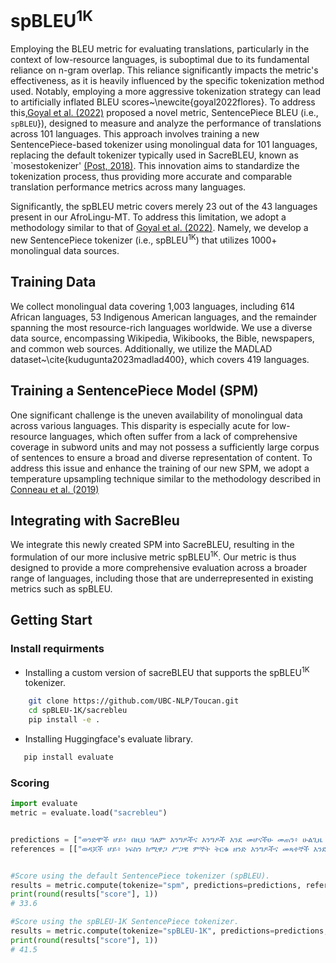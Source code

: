 # spBLEU<sup>1K</sup>
Employing the BLEU metric for evaluating translations, particularly in the context of low-resource languages, is suboptimal due to its fundamental reliance on n-gram overlap. This reliance significantly impacts the metric's effectiveness, as it is heavily influenced by the specific tokenization method used. Notably, employing a more aggressive tokenization strategy can lead to artificially inflated BLEU scores~\newcite{goyal2022flores}. To address this,[Goyal et al. (2022)](https://aclanthology.org/2022.tacl-1.30/) proposed a novel metric, SentencePiece BLEU (i.e., ``spBLEU``}), designed to measure and analyze the performance of translations across 101 languages. This approach involves training a new SentencePiece-based tokenizer using monolingual data for 101 languages, replacing the default tokenizer typically used in SacreBLEU, known as `mosestokenizer' [(Post, 2018)](https://aclanthology.org/W18-6319/). This innovation aims to standardize the tokenization process, thus providing more accurate and comparable translation performance metrics across many languages.

Significantly, the spBLEU metric covers merely 23 out of the 43 languages present in our AfroLingu-MT. To address this limitation, we adopt a methodology similar to that of [Goyal et al. (2022)](https://aclanthology.org/2022.tacl-1.30/). Namely, we develop a new SentencePiece tokenizer (i.e., spBLEU<sup>1K</sup>) that utilizes 1000+ monolingual data sources.

## Training Data
We collect monolingual data covering 1,003 languages, including 614 African languages, 53 Indigenous American languages, and the remainder spanning the most resource-rich languages worldwide. We use a diverse data source, encompassing Wikipedia, Wikibooks, the Bible, newspapers, and common web sources. Additionally, we utilize the MADLAD dataset~\cite{kudugunta2023madlad400}, which covers 419 languages. 


## Training a SentencePiece Model (SPM)
One significant challenge is the uneven availability of monolingual data across various languages. This disparity is especially acute for low-resource languages, which often suffer from a lack of comprehensive coverage in subword units and may not possess a sufficiently large corpus of sentences to ensure a broad and diverse representation of content. To address this issue and enhance the training of our new SPM, we adopt a temperature upsampling technique similar to the methodology described in [Conneau et al. (2019)](https://arxiv.org/abs/1911.02116)

## Integrating with SacreBleu
We integrate this newly created SPM into SacreBLEU, resulting in the formulation of our more inclusive metric spBLEU<sup>1K</sup>. Our metric is thus designed to provide a more comprehensive evaluation across a broader range of languages, including those that are underrepresented in existing metrics such as spBLEU.


## Getting Start
### Install requirments 

- Installing a custom version of sacreBLEU that supports the spBLEU<sup>1K</sup> tokenizer.

``` bash
    git clone https://github.com/UBC-NLP/Toucan.git
    cd spBLEU-1K/sacrebleu
    pip install -e .
```

- Installing Huggingface's evaluate library.
 ``` bash
    pip install evaluate
```

### Scoring

``` python
import evaluate
metric = evaluate.load("sacrebleu")


predictions = ["ወንድሞች ሆይ፥ በዚህ ዓለም እንግዶችና እንግዶች እንደ መሆናችሁ መጠን፥ ሁልጊዜ እርስ በርሳችሁ ከሚዋጋ ሥጋዊ ምኞት ርሰት እንዳትወድቁ እለምናችኋለሁ።"]
references = [["ወዳጆች ሆይ፥ ነፍስን ከሚዋጋ ሥጋዊ ምኞት ትርቁ ዘንድ እንግዶችና መጻተኞች እንደ መሆናችሁ እለምናችኋለሁ፤"]]


#Score using the default SentencePiece tokenizer (spBLEU).
results = metric.compute(tokenize="spm", predictions=predictions, references=references)
print(round(results["score"], 1))
# 33.6

#Score using the spBLEU-1K SentencePiece tokenizer.
results = metric.compute(tokenize="spBLEU-1K", predictions=predictions, references=references)
print(round(results["score"], 1))
# 41.5

```